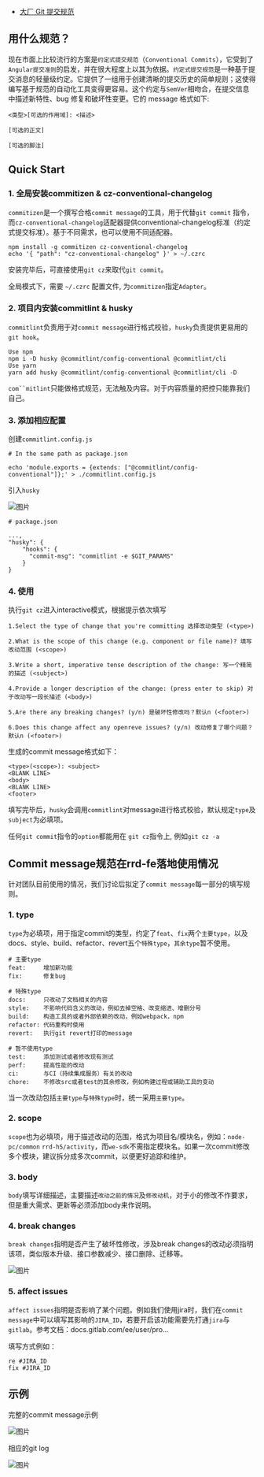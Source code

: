 - [大厂 Git 提交规范](https://mp.weixin.qq.com/s/GvoitVTefFxxtjTVM2Wg3g)

## **用什么规范？** 

现在市面上比较流行的方案是`约定式提交规范`（`Conventional Commits`），它受到了`Angular提交准则`的启发，并在很大程度上以其为依据。`约定式提交规范`是一种基于提交消息的轻量级约定。它提供了一组用于创建清晰的提交历史的简单规则；这使得编写基于规范的自动化工具变得更容易。这个约定与`SemVer`相吻合，在提交信息中描述新特性、bug 修复和破坏性变更。它的 message 格式如下:

```
<类型>[可选的作用域]: <描述>

[可选的正文]

[可选的脚注]
```

## **Quick Start**

### **1. 全局安装commitizen & cz-conventional-changelog**

`commitizen`是一个撰写合格`commit message`的工具，用于代替`git commit` 指令，而`cz-conventional-changelog`适配器提供conventional-changelog标准（约定式提交标准）。基于不同需求，也可以使用不同适配器。

```
npm install -g commitizen cz-conventional-changelog
echo '{ "path": "cz-conventional-changelog" }' > ~/.czrc
```

安装完毕后，可直接使用`git cz`来取代`git commit`。

全局模式下，需要 `~/.czrc` 配置文件, 为`commitizen`指定`Adapter`。

### **2. 项目内安装commitlint & husky**

`commitlint`负责用于对`commit message`进行格式校验，`husky`负责提供更易用的`git hook`。

```
Use npm
npm i -D husky @commitlint/config-conventional @commitlint/cli
Use yarn
yarn add husky @commitlint/config-conventional @commitlint/cli -D
```

`com``mitlint`只能做格式规范，无法触及内容。对于内容质量的把控只能靠我们自己。

### **3. 添加相应配置**

创建`commitlint.config.js`

```
# In the same path as package.json

echo 'module.exports = {extends: ["@commitlint/config-conventional"]};' > ./commitlint.config.js
```

引入`husky`

![图片](https://mmbiz.qpic.cn/mmbiz_png/x0kXIOa6owWvfekE7XxOz1O7ryWQbNlOvqZKF29QoPEODSHqPY889ibPWYwRpkXwnFoTYEGibW1t2akfCmoaBtZA/640?wx_fmt=png&tp=webp&wxfrom=5&wx_lazy=1&wx_co=1)

```
# package.json

...,
"husky": {
    "hooks": {
      "commit-msg": "commitlint -e $GIT_PARAMS"
    }
}
```

### **4. 使用**

执行`git cz`进入interactive模式，根据提示依次填写

```
1.Select the type of change that you're committing 选择改动类型 (<type>)

2.What is the scope of this change (e.g. component or file name)? 填写改动范围 (<scope>)

3.Write a short, imperative tense description of the change: 写一个精简的描述 (<subject>)

4.Provide a longer description of the change: (press enter to skip) 对于改动写一段长描述 (<body>)

5.Are there any breaking changes? (y/n) 是破坏性修改吗？默认n (<footer>)

6.Does this change affect any openreve issues? (y/n) 改动修复了哪个问题？默认n (<footer>)
```

生成的commit message格式如下：

```
<type>(<scope>): <subject>
<BLANK LINE>
<body>
<BLANK LINE>
<footer>
```

填写完毕后，`husky`会调用`commitlint`对message进行格式校验，默认规定`type`及`subject`为必填项。

任何`git commit`指令的`option`都能用在 `git cz`指令上, 例如`git cz -a`

## **Commit message规范在rrd-fe落地使用情况**

针对团队目前使用的情况，我们讨论后拟定了`commit message`每一部分的填写规则。

### **1. type**

`type`为必填项，用于指定commit的类型，约定了`feat`、`fix`两个`主要type`，以及docs、style、build、refactor、revert五个`特殊type`，`其余type`暂不使用。

```
# 主要type
feat:     增加新功能
fix:      修复bug

# 特殊type
docs:     只改动了文档相关的内容
style:    不影响代码含义的改动，例如去掉空格、改变缩进、增删分号
build:    构造工具的或者外部依赖的改动，例如webpack，npm
refactor: 代码重构时使用
revert:   执行git revert打印的message

# 暂不使用type
test:     添加测试或者修改现有测试
perf:     提高性能的改动
ci:       与CI（持续集成服务）有关的改动
chore:    不修改src或者test的其余修改，例如构建过程或辅助工具的变动
```

当一次改动包括`主要type`与`特殊type`时，统一采用`主要type`。

### **2. scope**

`scope`也为必填项，用于描述改动的范围，格式为项目名/模块名，例如：`node-pc/common` `rrd-h5/activity`，而`we-sdk`不需指定模块名。如果一次commit修改多个模块，建议拆分成多次commit，以便更好追踪和维护。

### **3. body**

`body`填写详细描述，主要描述`改动之前的情况`及`修改动机`，对于小的修改不作要求，但是重大需求、更新等必须添加body来作说明。

### **4. break changes**

`break changes`指明是否产生了破坏性修改，涉及break changes的改动必须指明该项，类似版本升级、接口参数减少、接口删除、迁移等。

![图片](https://mmbiz.qpic.cn/mmbiz_jpg/x0kXIOa6owWvfekE7XxOz1O7ryWQbNlO4jGX68KIycIgQ9UDr42ZlvM3TiaLtcmRt1EpWa0c61H2lpibdITPwGEw/640?wx_fmt=jpeg&tp=webp&wxfrom=5&wx_lazy=1&wx_co=1)

### **5. affect issues**

`affect issues`指明是否影响了某个问题。例如我们使用jira时，我们在`commit message`中可以填写其影响的`JIRA_ID`，若要开启该功能需要先打通`jira`与`gitlab`。参考文档：docs.gitlab.com/ee/user/pro…

填写方式例如：

```
re #JIRA_ID
fix #JIRA_ID
```

## 示例

完整的commit message示例

![图片](https://mmbiz.qpic.cn/mmbiz_png/GpcH5Yqqj0nhMkl7GflHPxkb6vMOEBlb1Z7plD0wSS7JUHNLRP8iafDhIr3qUZPVlqK08ia5Ws8cJf7f7Xzb3w2g/640?wx_fmt=png&tp=webp&wxfrom=5&wx_lazy=1&wx_co=1)

相应的git log

![图片](https://mmbiz.qpic.cn/mmbiz_png/GpcH5Yqqj0nhMkl7GflHPxkb6vMOEBlbicWZuuvSqmj8z1JRdmhXM9niav2bibNT1jJDDMiaZ76N0hSnsicPeNb3wtQ/640?wx_fmt=png&tp=webp&wxfrom=5&wx_lazy=1&wx_co=1)